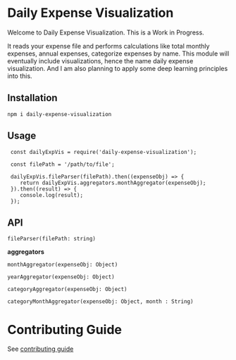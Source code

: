 
# Daily Expense Visualization  
Welcome to Daily Expense Visualization. This is a Work in Progress.

It reads your expense file and performs calculations like total monthly expenses, annual expenses, categorize expenses by name.
This module will eventually include visualizations, hence the name daily expense visualization. And I am also planning to apply some deep learning principles into this.


## Installation

`npm i daily-expense-visualization`


## Usage

```
 const dailyExpVis = require('daily-expense-visualization');

 const filePath = '/path/to/file';

 dailyExpVis.fileParser(filePath).then((expenseObj) => {
    return dailyExpVis.aggregators.monthAggregator(expenseObj);
 }).then((result) => {
    console.log(result);
 });

```


## API


`fileParser(filePath: string)`

 **aggregators**

`monthAggregator(expenseObj: Object)`  

`yearAggregator(expenseObj: Object)`  

`categoryAggregator(expenseObj: Object)`

`categoryMonthAggregator(expenseObj: Object, month : String)`


# Contributing Guide

  See [contributing guide](./CONTRIBUTING.md)
